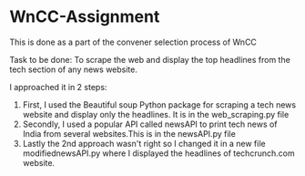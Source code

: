 # WnCC-Assignment
This is done as a part of the convener selection process of WnCC

Task to be done: To scrape the web and display the top headlines from the tech section of any news website.

I approached it in 2 steps:
1. First, I used the Beautiful soup Python package for scraping a tech news website and display only the headlines. It is in the web_scraping.py file
2. Secondly, I used a popular API called newsAPI to print tech news of India from several websites.This is in the newsAPI.py file
3. Lastly the 2nd approach wasn't right so I changed it in a new file modifiednewsAPI.py where I displayed the headlines of techcrunch.com website. 
